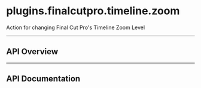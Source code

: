 # plugins.finalcutpro.timeline.zoom

Action for changing Final Cut Pro's Timeline Zoom Level

---

## API Overview

---

## API Documentation

